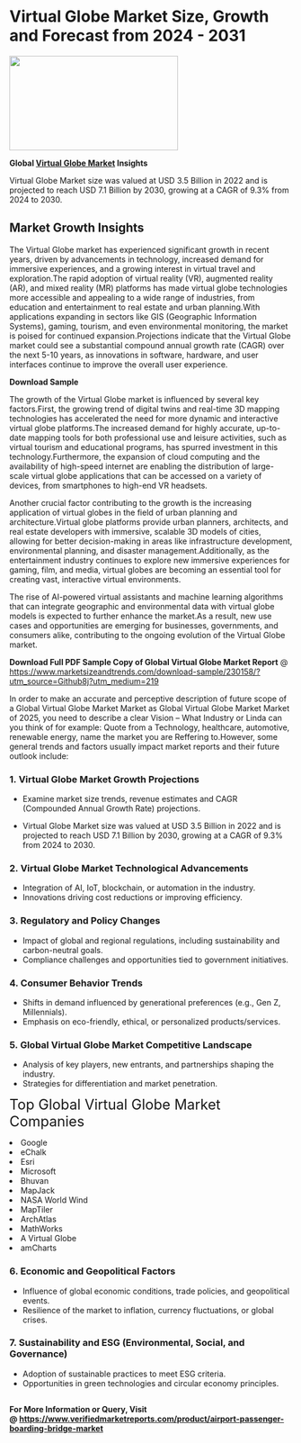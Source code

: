 <H1>Virtual Globe Market Size, Growth and Forecast from 2024 - 2031</H1><img class="aligncenter size-medium wp-image-584254" src="https://thirdeyenews.in/wp-content/uploads/2024/09/Global-Market-Research-300x168.jpeg" alt="" width="300" height="168" /><p><strong>Global&nbsp;<a href="https://www.marketsizeandtrends.com/download-sample/230158/?utm_source=Github8j?utm_medium=219">Virtual Globe Market</a> Insights</strong></p><p>Virtual Globe Market size was valued at USD 3.5 Billion in 2022 and is projected to reach USD 7.1 Billion by 2030, growing at a CAGR of 9.3% from 2024 to 2030.</p><p><h2>Market Growth Insights</h2> <p>The Virtual Globe market has experienced significant growth in recent years, driven by advancements in technology, increased demand for immersive experiences, and a growing interest in virtual travel and exploration.The rapid adoption of virtual reality (VR), augmented reality (AR), and mixed reality (MR) platforms has made virtual globe technologies more accessible and appealing to a wide range of industries, from education and entertainment to real estate and urban planning.With applications expanding in sectors like GIS (Geographic Information Systems), gaming, tourism, and even environmental monitoring, the market is poised for continued expansion.Projections indicate that the Virtual Globe market could see a substantial compound annual growth rate (CAGR) over the next 5-10 years, as innovations in software, hardware, and user interfaces continue to improve the overall user experience.</p> <p><strong>Download Sample</strong></p> <p>The growth of the Virtual Globe market is influenced by several key factors.First, the growing trend of digital twins and real-time 3D mapping technologies has accelerated the need for more dynamic and interactive virtual globe platforms.The increased demand for highly accurate, up-to-date mapping tools for both professional use and leisure activities, such as virtual tourism and educational programs, has spurred investment in this technology.Furthermore, the expansion of cloud computing and the availability of high-speed internet are enabling the distribution of large-scale virtual globe applications that can be accessed on a variety of devices, from smartphones to high-end VR headsets.</p> <p>Another crucial factor contributing to the growth is the increasing application of virtual globes in the field of urban planning and architecture.Virtual globe platforms provide urban planners, architects, and real estate developers with immersive, scalable 3D models of cities, allowing for better decision-making in areas like infrastructure development, environmental planning, and disaster management.Additionally, as the entertainment industry continues to explore new immersive experiences for gaming, film, and media, virtual globes are becoming an essential tool for creating vast, interactive virtual environments.</p> <p>The rise of AI-powered virtual assistants and machine learning algorithms that can integrate geographic and environmental data with virtual globe models is expected to further enhance the market.As a result, new use cases and opportunities are emerging for businesses, governments, and consumers alike, contributing to the ongoing evolution of the Virtual Globe market.</p> <p><span class=""><strong>Download Full PDF Sample Copy of Global Virtual Globe Market Report</strong> @ <a href="https://www.marketsizeandtrends.com/download-sample/230158/?utm_source=Github8j?utm_medium=219" target="_blank">https://www.marketsizeandtrends.com/download-sample/230158/?utm_source=Github8j?utm_medium=219</a></span></p><p>In order to make an accurate and perceptive description of future scope of a Global&nbsp;Virtual Globe Market Market as Global&nbsp;Virtual Globe Market Market of 2025, you need to describe a clear Vision &ndash; What Industry or Linda can you think of for example: Quote from a Technology, healthcare, automotive, renewable energy, name the market you are Reffering to.However, some general trends and factors usually impact market reports and their future outlook include:</p><h3>1.&nbsp;<strong>Virtual Globe Market Growth Projections</strong></h3><ul><li>Examine market size trends, revenue estimates and CAGR (Compounded Annual Growth Rate) projections.</li><li><p>Virtual Globe Market size was valued at USD 3.5 Billion in 2022 and is projected to reach USD 7.1 Billion by 2030, growing at a CAGR of 9.3% from 2024 to 2030.</p></li></ul><h3>2.&nbsp;<strong>Virtual Globe Market Technological Advancements</strong></h3><ul><li>Integration of AI, IoT, blockchain, or automation in the industry.</li><li>Innovations driving cost reductions or improving efficiency.</li></ul><h3>3.&nbsp;<strong>Regulatory and Policy Changes</strong></h3><ul><li>Impact of global and regional regulations, including sustainability and carbon-neutral goals.</li><li>Compliance challenges and opportunities tied to government initiatives.</li></ul><h3>4.&nbsp;<strong>Consumer Behavior Trends</strong></h3><ul><li>Shifts in demand influenced by generational preferences (e.g., Gen Z, Millennials).</li><li>Emphasis on eco-friendly, ethical, or personalized products/services.</li></ul><h3>5.&nbsp;<strong>Global Virtual Globe Market Competitive Landscape</strong></h3><ul><li>Analysis of key players, new entrants, and partnerships shaping the industry.</li><li>Strategies for differentiation and market penetration.</li></ul><p data-pm-slice="1 1 []"><span style="color: inherit; font-family: inherit; font-size: 25px;">Top Global Virtual Globe Market Companies</span></p><div class="" data-test-id=""><p><li>Google</li><li> eChalk</li><li> Esri</li><li> Microsoft</li><li> Bhuvan</li><li> MapJack</li><li> NASA World Wind</li><li> MapTiler</li><li> ArchAtlas</li><li> MathWorks</li><li> A Virtual Globe</li><li> amCharts</li></p></div><h3>6.&nbsp;<strong>Economic and Geopolitical Factors</strong></h3><ul><li>Influence of global economic conditions, trade policies, and geopolitical events.</li><li>Resilience of the market to inflation, currency fluctuations, or global crises.</li></ul><h3>7.&nbsp;<strong>Sustainability and ESG (Environmental, Social, and Governance)</strong></h3><ul><li>Adoption of sustainable practices to meet ESG criteria.</li><li>Opportunities in green technologies and circular economy principles.</li></ul><h2><strong style="font-size: 14px;">For More Information or Query, Visit @&nbsp;</strong><a style="background-color: #ffffff; font-size: 14px;" href="https://www.marketsizeandtrends.com/report/virtual-globe-market/" target="_blank">https://www.verifiedmarketreports.com/product/airport-passenger-boarding-bridge-market</a></h2>
